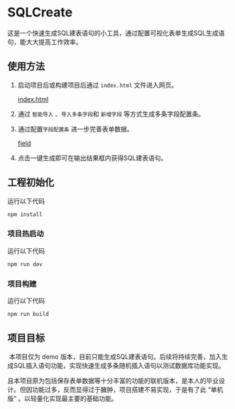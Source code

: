# SQLCreate

这是一个快速生成SQL建表语句的小工具，通过配置可视化表单生成SQL生成语句，能大大提高工作效率。

## 使用方法
1. 启动项目后或构建项目后通过 `index.html` 文件进入网页。

   [index.html](./src/assets/readmePic/主页.png)

2. 通过 `智能导入` 、`导入多条字段`和 `新增字段` 等方式生成多条字段配置条。

   

3. 通过配置`字段配置条` 进一步完善表单数据。

   [field](./src/assets/readmePic/字段配置.png)

4. 点击一键生成即可在输出结果框内获得SQL建表语句。

## 工程初始化

运行以下代码

```sh
npm install
```

### 项目热启动

运行以下代码

```sh
npm run dev
```

### 项目构建

运行以下代码

```sh
npm run build
```



## 项目目标

​	本项目仅为 demo 版本，目前只能生成SQL建表语句。后续将持续完善，加入生成SQL插入语句功能，实现快速生成多条随机插入语句以测试数据库功能实现。

​	且本项目原为包括保存表单数据等十分丰富的功能的联机版本，是本人的毕业设计。但因功能过多，反而显得过于臃肿，项目搭建不易实现，于是有了此 “单机版” 。以轻量化实现最主要的基础功能。